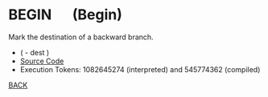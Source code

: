 # BEGIN &emsp; (Begin)
Mark the destination of a backward branch.
* ( - dest )
* [Source Code](../words/core/Begin.cs)
* Execution Tokens: 1082645274 (interpreted) and 545774362 (compiled)


[BACK](builtins.md#Begin)
